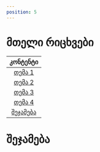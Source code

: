 ```yaml
---
position: 5
---
```


# მთელი რიცხვები

|       კონტენტი        |
| :-------------------: |
|   [თემა 1](#თემა-1)   |
|   [თემა 2](#თემა-2)   |
|   [თემა 3](#თემა-3)   |
|   [თემა 4](#თემა-4)   |
| [შეჯამება](#შეჯამება) |


# შეჯამება